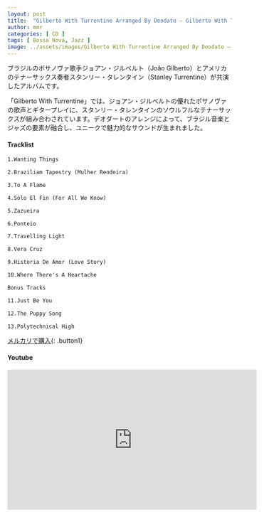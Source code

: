```yaml
---
layout: post
title:  "Gilberto With Turrentine Arranged By Deodato – Gilberto With Turrentine"
author: mmr
categories: [ CD ]
tags: [ Bossa Nova, Jazz ]
image: ../assets/images/Gilberto With Turrentine Arranged By Deodato – Gilberto With Turrentine.webp
---
```


ブラジルのボサノヴァ歌手ジョアン・ジルベルト（João Gilberto）とアメリカのテナーサックス奏者スタンリー・タレンタイン（Stanley Turrentine）が共演したアルバムです。

「Gilberto With Turrentine」では、ジョアン・ジルベルトの優れたボサノヴァの歌声とギタープレイに、スタンリー・タレンタインのソウルフルなテナーサックスが組み合わされています。デオダートのアレンジによって、ブラジル音楽とジャズの要素が融合し、ユニークで魅力的なサウンドが生まれました。


#### Tracklist
```md
1.Wanting Things

2.Braziliam Tapestry (Mulher Rendeira)

3.To A Flame

4.Sólo El Fin (For All We Know)

5.Zazueira

6.Ponteio

7.Travelling Light

8.Vera Cruz

9.Historia De Amor (Love Story)

10.Where There's A Heartache

Bonus Tracks

11.Just Be You

12.The Puppy Song

13.Polytechnical High
```

[メルカリで購入](https://jp.mercari.com/item/m85811824288?afid=6142608987){: .button1}

#### Youtube
<iframe width="560" height="315" src="https://www.youtube.com/embed/8GtSGpYfyuQ?si=VBHZ_Uhtoof7poW7" title="YouTube video player" frameborder="0" allow="accelerometer; autoplay; clipboard-write; encrypted-media; gyroscope; picture-in-picture; web-share" referrerpolicy="strict-origin-when-cross-origin" allowfullscreen></iframe>